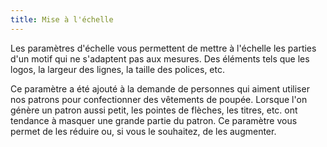```yaml
---
title: Mise à l'échelle
---
```


Les paramètres d'échelle vous permettent de mettre à l'échelle les parties d'un motif qui ne s'adaptent pas aux mesures. Des éléments tels que les logos, la largeur des lignes, la taille des polices, etc.

Ce paramètre a été ajouté à la demande de personnes qui aiment utiliser nos patrons pour confectionner des vêtements de poupée. Lorsque l'on génère un patron aussi petit, les pointes de flèches, les titres, etc. ont tendance à masquer une grande partie du patron. Ce paramètre vous permet de les réduire ou, si vous le souhaitez, de les augmenter.

